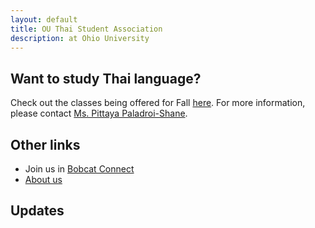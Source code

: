 ```yaml
---
layout: default
title: OU Thai Student Association
description: at Ohio University
---
```


## Want to study Thai language?

Check out the classes being offered for Fall <a href="javascript:gtrc('https://langs.tsaou.page/courses')">here</a>. For more information, please contact <a href="javascript:gtrc('https://www.ohio.edu/cis/profile/paladroi')">Ms. Pittaya Paladroi-Shane</a>.

## Other links

- Join us in [Bobcat Connect](https://ohio.campuslabs.com/engage/organization/thai-student-association)
- [About us](./about.html)

## Updates

